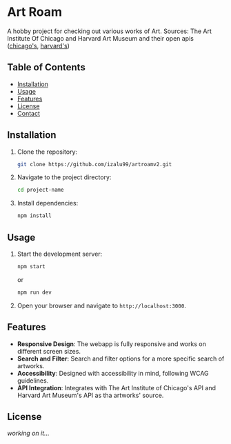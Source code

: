 # Art Roam

A hobby project for checking out various works of Art.  Sources: The Art Institute Of Chicago and Harvard Art Museum and their open apis ([chicago's](https://api.artic.edu/docs/#iiif-image-api), [harvard's](https://github.com/harvardartmuseums/api-docs))

## Table of Contents

- [Installation](#installation)
- [Usage](#usage)
- [Features](#features)
- [License](#license)
- [Contact](#contact)

## Installation

1. Clone the repository:

    ```sh
    git clone https://github.com/izalu99/artroamv2.git
    ```

2. Navigate to the project directory:

    ```sh
    cd project-name
    ```

3. Install dependencies:

    ```sh
    npm install
    ```

## Usage

1. Start the development server:

    ```sh
    npm start
    ```

    or

    ```sh
    npm run dev

    ```

2. Open your browser and navigate to `http://localhost:3000`.

## Features

- **Responsive Design**: The webapp is fully responsive and works on different screen sizes.
- **Search and Filter**: Search and filter options for a more specific search of artworks.
- **Accessibility**: Designed with accessibility in mind, following WCAG guidelines.
- **API Integration**: Integrates with The Art Institute of Chicago's API and Harvard Art Museum's API as tha artworks' source.



## License

*working on it...*
